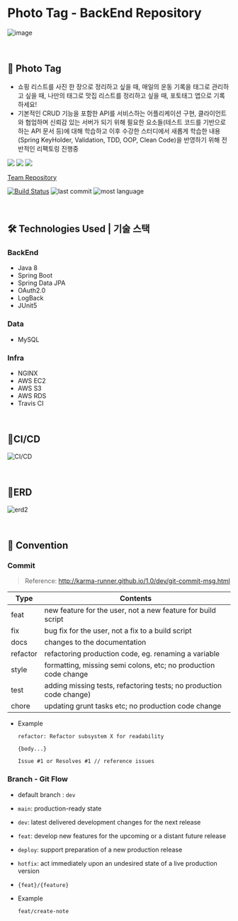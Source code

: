 # Photo Tag - BackEnd Repository

![image](https://user-images.githubusercontent.com/58318786/96359589-80726000-114f-11eb-9e7a-c17f51b32cb1.png)

<br/>

## 📸 **Photo Tag**
* 쇼핑 리스트를 사진 한 장으로 정리하고 싶을 때, 매일의 운동 기록을 태그로 관리하고 싶을 때, 나만의 태그로 맛집 리스트를 정리하고 싶을 때, 포토태그 앱으로 기록하세요!
* 기본적인 CRUD 기능을 포함한 API를 서비스하는 어플리케이션 구현, 클라이언트와 협업하며 신뢰감 있는 서버가 되기 위해 필요한 요소들(테스트 코드를 기반으로 하는 API 문서 등)에 대해 학습하고 이후 수강한 스터디에서 새롭게 학습한 내용(Spring KeyHolder, Validation, TDD, OOP, Clean Code)을 반영하기 위해 전반적인 리팩토링 진행중


![](https://i.imgur.com/fSofvJD.jpg)
![](https://i.imgur.com/RT1h6N9.jpg)
![](https://i.imgur.com/LX6x5IJ.png)

[Team Repository](https://github.com/SimLeeTag/Team)

[![Build Status](https://travis-ci.com/SimLeeTag/photo-tag-backend.svg?branch=deploy)](https://travis-ci.com/SimLeeTag/photo-tag-backend)
![last commit](https://img.shields.io/github/last-commit/SimLeeTag/photo-tag-backend?color=5833C1)
![most language](https://img.shields.io/github/languages/top/SimLeeTag/photo-tag-backend)

<br/>

## 🛠 Technologies Used | 기술 스택
### BackEnd
* Java 8
* Spring Boot
* Spring Data JPA
* OAuth2.0
* LogBack
* JUnit5

### Data
* MySQL

### Infra
* NGINX
* AWS EC2
* AWS S3
* AWS RDS
* Travis CI

<br/>

## 🚀CI/CD
![CI/CD](https://user-images.githubusercontent.com/58318786/103171592-dc184280-4890-11eb-9a5d-cf062ef18742.jpg)

<br/>

## 📝ERD
![erd2](https://user-images.githubusercontent.com/58318786/99186112-5aad9a80-2791-11eb-8b8a-a7cba72f1531.png)


<br/>

## 📌 Convention
### Commit
>  Reference: http://karma-runner.github.io/1.0/dev/git-commit-msg.html

| Type | Contents |
|--|--|
|feat| new feature for the user, not a new feature for build script
|fix| bug fix for the user, not a fix to a build script
|docs| changes to the documentation
|refactor| refactoring production code, eg. renaming a variable
|style| formatting, missing semi colons, etc; no production code change
|test| adding missing tests, refactoring tests; no production code change)
|chore| updating grunt tasks etc; no production code change

- Example

    ```
    refactor: Refactor subsystem X for readability 

    {body...}

    Issue #1 or Resolves #1 // reference issues
    ```

### Branch - Git Flow
- default branch : `dev`
- `main`: production-ready state
- `dev`: latest delivered development changes for the next release
- `feat`: develop new features for the upcoming or a distant future release
- `deploy`: support preparation of a new production release
- `hotfix`: act immediately upon an undesired state of a live production version
- `{feat}/{feature}`
- Example

    ```
    feat/create-note
    ```
